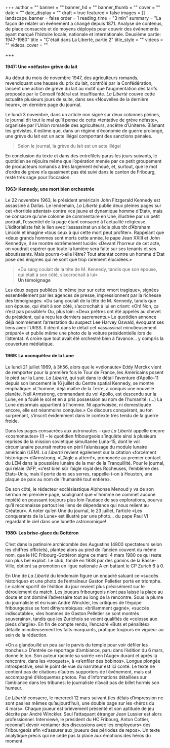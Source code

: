 +++
author = ""
banner = ""
banner_hd = ""
banner_thumb = ""
cover = ""
date = ""
date_display = ""
draft = true
featured = false
images = []
landscape_banner = false
order = 1
reading_time = "3 min"
summary = "La façon de relater un événement a changé depuis 1871. Analyse de contenus, de place consacrée et de moyens déployés pour couvrir des événements ayant marqué l’histoire locale, nationale et internationale. Deuxième partie: 1947-1980"
title = "C'était dans La Liberté, partie 2"
title_style = ""
videos = ""
videos_cover = ""

+++
#### 1947: Une «néfaste» grève du lait

Au début du mois de novembre 1947, des agriculteurs romands, revendiquant une hausse du prix du lait, contrôlé par la Confédération, lancent une action de grève du lait au motif que l’augmentation des tarifs proposée par le Conseil fédéral est insuffisante. _La Liberté_ couvre cette actualité plusieurs jours de suite, dans ses «Nouvelles de la dernière heure», en dernière page du journal.

Le lundi 3 novembre, dans un article non signé sur deux colonnes pleines, le journal dit tout le mal qu’il pense de cette «tentative de grève néfaste», organisée par l’Union romande des agriculteurs, ancêtre d’Uniterre. Blâmant les grévistes, il estime que, dans un régime d’économie de guerre prolongé, une grève du lait est un acte illégal comportant des sanctions pénales.

> Selon le journal, la grève du lait est un acte illégal

En conclusion du texte et dans des entrefilets parus les jours suivants, le quotidien se réjouira même que l’opération menée par ce petit groupement de producteurs romands a très largement échoué, et, surtout, que le mot d’ordre de grève n’a quasiment pas été suivi dans le canton de Fribourg, resté très sage pour l’occasion.

#### 1963: Kennedy, une mort bien orchestrée

Le 22 novembre 1963, le président américain John Fitzgerald Kennedy est assassiné à Dallas. Le lendemain, _La Liberté_ publie deux pleines pages sur cet «horrible attentat» contre «ce jeune et dynamique homme d’Etat», mais ne consacre qu’une colonne de commentaire en Une, illustrée par un petit portrait, l’essentiel de la page étant consacré à l’actualité religieuse. L’éditorialiste fait le lien avec l’assassinat un siècle plus tôt d’Abraham Lincoln et imagine «tous ceux à qui cette mort peut profiter». Rappelant que «deux grands hommes sont morts cette année, le pape Jean XXIII et John Kennedy», il se montre extrêmement lucide: «Devant l’horreur de cet acte, on voudrait espérer que toute la lumière sera faite sur ses tenants et ses aboutissants. Mais pourra-t-elle l’être? Tout attentat contre un homme d’Etat pose des énigmes qui ne sont que trop rarement élucidées.»

> «Du sang coulait de la tête de M. Kennedy, tandis que son épouse, qui était à son côté, s’accrochait à lui»  
> **Un témoignage**

Les deux pages publiées le même jour sur cette «mort tragique», signées essentiellement par les agences de presse, impressionnent par la richesse des témoignages: «Du sang coulait de la tête de M. Kennedy, tandis que son épouse, qui était à son côté, s’accrochait à lui en criant: «Oh! Non, ça n’est pas possible!» Ou, plus loin: «Deux prêtres ont été appelés au chevet du président, qui a reçu les derniers sacrements.» Le quotidien annonce déjà nommément l’arrestation du suspect Lee Harvey Oswald, évoquant ses liens avec l’URSS. Il décrit dans le détail cet «assassinat minutieusement préparé» et publie même une photo de la voiture présidentielle lors de l’attentat. A croire que tout avait été orchestré bien à l’avance… y compris la couverture médiatique.

#### 1969: La «conquête» de la Lune

Le lundi 21 juillet 1969, à 3h56, alors que le «vélonaute» Eddy Merckx vient de remporter pour la première fois le Tour de France, les Américains posent le pied sur la Lune. _La Liberté_, qui suit dans le détail l’aventure d’Apollo-11 depuis son lancement le 16 juillet du Centre spatial Kennedy, se montre emphatique: «L’homme, déjà maître de la Terre, a conquis une nouvelle planète. Neil Armstrong, commandant du vol Apollo, est descendu sur la Lune, en a foulé le sol et en a pris possession au nom de l’humanité. (…) La Lune désormais appartient à l’homme. Ni apprivoisée, ni domestiquée encore, elle est néanmoins conquise.» Ce discours conquérant, au ton surprenant, s’inscrit évidemment dans le contexte très tendu de la guerre froide. 

Dans les pages consacrées aux astronautes – que _La Liberté_ appelle encore «cosmonautes» (!) – le quotidien fribourgeois s’inquiète ainsi à plusieurs reprises de la mission soviétique simultanée Luna-15, dont le vol circumlunaire pourrait mettre en péril l’alunissage du module lunaire américain (LEM). _La Liberté_ revient également sur la citation «forcément historique» d’Armstrong, «L’Aigle a atterri!», prononcée au premier contact du LEM dans la poussière lunaire de la mer de la Tranquillité. Pour le journal, qui relaie l’AFP, «c’est bien sûr l’aigle royal des Rocheuses, l’emblème des Etats-Unis, mais il porte dans ses serres, rappelle-t-on à Houston, une plaque de paix au nom de l’humanité tout entière». 

De son côté, le rédacteur ecclésiastique Alphonse Menoud y va de son sermon en première page, soulignant que «l’homme ne commet aucune impiété en poussant toujours plus loin l’audace de ses explorations, pourvu qu’il reconnaisse partout les liens de dépendance qui nous relient au Créateur». A noter qu’en Une du journal, le 23 juillet, l’article «Les conquérants de la Lune» est illustré par une photo… du pape Paul VI regardant le ciel dans une lunette astronomique!

#### 1980: Les brise-glace du Gottéron

C’est dans la patinoire archicomble des Augustins (4800 spectateurs selon les chiffres officiels), plantée alors au pied de l’ancien couvent du même nom, que le HC Fribourg-Gottéron signe ce mardi 4 mars 1980 ce qui reste son plus bel exploit. Le club, fondé en 1938 par des gamins de la Basse-Ville, obtient sa promotion en ligue nationale A en battant le CP Zurich 6 à 0.

En Une de _La Liberté_ du lendemain figure un encadré saluant ce «succès historique» et une photo de l’entraîneur Gaston Pelletier porté en triomphe. Le cahier sportif de l’édition du jour revient plus précisément sur le déroulement du match. Les joueurs fribourgeois n’ont pas laissé la place au doute et ont dominé l’adversaire tout au long de la rencontre. Sous la plume du journaliste et écrivain André Winckler, les critiques de l’équipe fribourgeoise se font dithyrambiques: «brillamment gagné», «succès indiscutable», «les hommes de Gaston Pelletier se sont montrés souverains», tandis que les Zurichois se voient qualifiés de «colosse aux pieds d’argile». En fin de compte rendu, l’encadré «Buts et pénalités» détaille minutieusement les faits marquants, pratique toujours en vigueur au sein de la rédaction.

«On a glandouillé un peu sur le parvis du temple pour voir défiler les tronches.» D’entrée ce reportage d’ambiance, paru dans l’édition du 6 mars, donne le ton. Son auteur raconte sa soirée «en l’Auge» durant et après la rencontre, dans les «troquets», à «s’enfiler des bobinos». Longue plongée introspective, seul le point de vue du narrateur est ici conté. Le texte ne contient pas de citations d’autres supporters de l’événement, mais est accompagné d’éloquentes photos. Pas d’informations détaillées sur l’ambiance dans les tribunes: le journaliste n’avait pas de billet hormis son humeur.

_La Liberté_ consacre, le mercredi 12 mars suivant (les délais d’impression ne sont pas les mêmes qu’aujourd’hui), une double page sur les «héros du 4 mars». Chaque joueur est brièvement présenté et son aptitude de jeu décrite par André Winckler. Seul l’attaquant étranger Jean Lussier est alors professionnel. Interviewé, le président du HC Fribourg, Anton Cottier, reconnaît devoir «entamer des discussions avec les employeurs» des Fribourgeois afin «d’assurer aux joueurs des périodes de repos». Un texte analytique précis qui ne cède pas la place aux émotions des héros du moment.